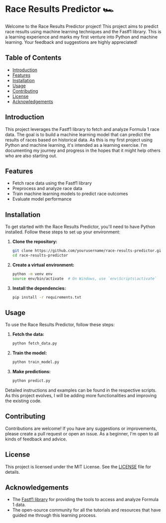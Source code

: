 # Race Results Predictor 🏎️

Welcome to the Race Results Predictor project! This project aims to predict race results using machine learning techniques and the Fastf1 library. This is a learning experience and marks my first venture into Python and machine learning. Your feedback and suggestions are highly appreciated!

## Table of Contents
- [Introduction](#introduction)
- [Features](#features)
- [Installation](#installation)
- [Usage](#usage)
- [Contributing](#contributing)
- [License](#license)
- [Acknowledgements](#acknowledgements)

## Introduction
This project leverages the Fastf1 library to fetch and analyze Formula 1 race data. The goal is to build a machine learning model that can predict the results of races based on historical data. As this is my first project using Python and machine learning, it's intended as a learning exercise. I'm documenting my journey and progress in the hopes that it might help others who are also starting out.

## Features
- Fetch race data using the Fastf1 library
- Preprocess and analyze race data
- Train machine learning models to predict race outcomes
- Evaluate model performance

## Installation
To get started with the Race Results Predictor, you'll need to have Python installed. Follow these steps to set up your environment:

1. **Clone the repository:**
    ```bash
    git clone https://github.com/yourusername/race-results-predictor.git
    cd race-results-predictor
    ```

2. **Create a virtual environment:**
    ```bash
    python -m venv env
    source env/bin/activate  # On Windows, use `env\Scripts\activate`
    ```

3. **Install the dependencies:**
    ```bash
    pip install -r requirements.txt
    ```

## Usage
To use the Race Results Predictor, follow these steps:

1. **Fetch the data:**
    ```bash
    python fetch_data.py
    ```

2. **Train the model:**
    ```bash
    python train_model.py
    ```

3. **Make predictions:**
    ```bash
    python predict.py
    ```

Detailed instructions and examples can be found in the respective scripts. As this project evolves, I will be adding more functionalities and improving the existing code.

## Contributing
Contributions are welcome! If you have any suggestions or improvements, please create a pull request or open an issue. As a beginner, I'm open to all kinds of feedback and advice.

## License
This project is licensed under the MIT License. See the [LICENSE](LICENSE) file for details.

## Acknowledgements
- The [Fastf1 library](https://theoehrly.github.io/Fast-F1/) for providing the tools to access and analyze Formula 1 data.
- The open-source community for all the tutorials and resources that have guided me through this learning process.

